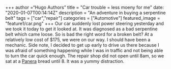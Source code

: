 +++
author =“Hugo Authors”
title = "Car trouble = less moeny for me"
date: "2020-01-07T00:14:14Z"
description = "An adventure in buying a serpentine belt"
tags = ["car","repair"]
categories = ["Automotive"]
featured_image = "feature1/car.png"
+++
Our car suddenly lost power steering yesterday and we took it today to get it looked at.
It was diagnosed as a bad serpentine belt which came loose. So is bad the right word for a broken belt?
At a relatively low cost of $175, we were on our way. I should have been a mechanic.
Side note, I decided to get up early to drive us there because I was afraid of something happening while I was in traffic and not being able to turn the car quick enough. The repair shop did not open until 8am, so we sat at a [Panera](https://www.panerabread.com/en-us/home.html) bread until 8. It was a yummy distraction.
